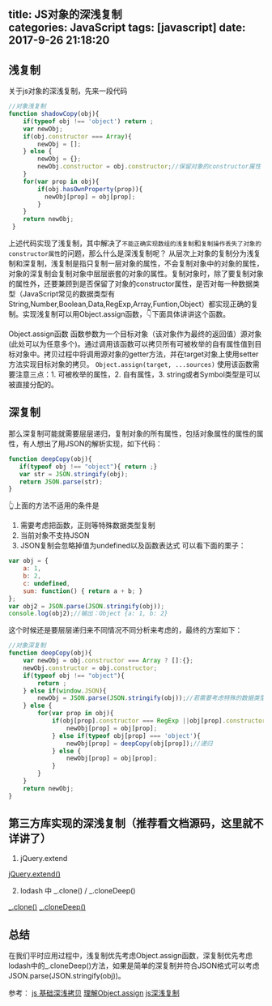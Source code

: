 title: JS对象的深浅复制			
categories: JavaScript
tags: [javascript]
date: 2017-9-26 21:18:20
---

## 浅复制

关于js对象的深浅复制，先来一段代码
```javascript
//对象浅复制
function shadowCopy(obj){
    if(typeof obj !== 'object') return ;
    var newObj;
    if(obj.constructor === Array){
        newObj = [];
    } else {
        newObj = {};
        newObj.constructor = obj.constructor;//保留对象的constructor属性
    }
    for(var prop in obj){
        if(obj.hasOwnProperty(prop)){
          newObj[prop] = obj[prop];
        }
    }
    return newObj;
 }
```
上述代码实现了浅复制，其中解决了`不能正确实现数组的浅复制`和`复制操作丢失了对象的constructor属性`的问题，那么什么是深浅复制呢？
从层次上对象的复制分为浅复制和深复制，浅复制是指只复制一层对象的属性，不会复制对象中的对象的属性，对象的深复制会复制对象中层层嵌套的对象的属性。复制对象时，除了要复制对象的属性外，还要兼顾到是否保留了对象的constructor属性，是否对每一种数据类型（JavaScript常见的数据类型有String,Number,Boolean,Data,RegExp,Array,Funtion,Object）都实现正确的复制。实现浅复制可以用Object.assign函数，👇下面具体讲讲这个函数。

Object.assign函数
函数参数为一个目标对象（该对象作为最终的返回值）源对象(此处可以为任意多个)。通过调用该函数可以拷贝所有可被枚举的自有属性值到目标对象中。拷贝过程中将调用源对象的getter方法，并在target对象上使用setter方法实现目标对象的拷贝。
```Object.assign(target, ...sources)```
使用该函数需要注意三点：1. 可被枚举的属性，2. 自有属性，3. string或者Symbol类型是可以被直接分配的。

## 深复制

那么深复制可能就需要层层递归，复制对象的所有属性，包括对象属性的属性的属性，有人想出了用JSON的解析实现，如下代码：
```javascript
function deepCopy(obj){
   if(typeof obj !== "object"){ return ;}
   var str = JSON.stringify(obj);
   return JSON.parse(str);
}
```
👆上面的方法不适用的条件是
1. 需要考虑把函数，正则等特殊数据类型复制
2. 当前对象不支持JSON
3. JSON复制会忽略掉值为undefined以及函数表达式
可以看下面的栗子：
```javascript
var obj = {
    a: 1,
    b: 2,
    c: undefined,
    sum: function() { return a + b; }
};
var obj2 = JSON.parse(JSON.stringify(obj));
console.log(obj2);//输出：Object {a: 1, b: 2}
```
这个时候还是要层层递归来不同情况不同分析来考虑的，最终的方案如下：
```javascript
//对象深复制
function deepCopy(obj){
    var newObj = obj.constructor === Array ? []:{};
    newObj.constructor = obj.constructor;
    if(typeof obj !== "object"){ 
        return ;
    } else if(window.JSON){
        newObj = JSON.parse(JSON.stringify(obj));//若需要考虑特殊的数据类型，如正则，函数等，需把这个else if去掉即可
    } else {
        for(var prop in obj){
            if(obj[prop].constructor === RegExp ||obj[prop].constructor === Date){
                newObj[prop] = obj[prop];
            } else if(typeof obj[prop] === 'object'){
                newObj[prop] = deepCopy(obj[prop]);//递归
            } else {
                newObj[prop] = obj[prop];
            }
        }
    } 
    return newObj;
}
```

## 第三方库实现的深浅复制（推荐看文档源码，这里就不详讲了）


1. jQuery.extend

[jQuery.extend()](http://api.jquery.com/jQuery.extend/)

2. lodash 中  _.clone() / _.cloneDeep()

[_.clone()](https://lodash.com/docs#clone)
[_.cloneDeep()](https://lodash.com/docs#cloneDeep)

## 总结
在我们平时应用过程中，浅复制优先考虑Object.assign函数，深复制优先考虑lodash中的_.cloneDeep()方法，如果是简单的深复制并符合JSON格式可以考虑JSON.parse(JSON.stringify(obj))。


参考：
[js 基础深浅拷贝](https://zhuanlan.zhihu.com/p/26282765)
[理解Object.assign](https://cnodejs.org/topic/56c49662db16d3343df34b13)
[js深浅复制](https://segmentfault.com/a/1190000005898146)